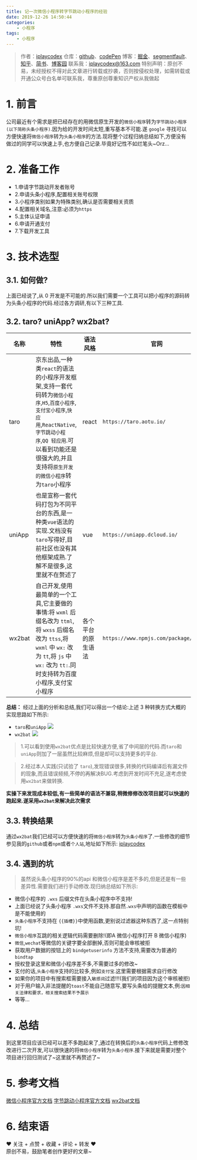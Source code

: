 ```yaml
---
title: 记一次微信小程序转字节跳动小程序的经验
date: 2019-12-26 14:50:44
categories:
    - 小程序
tags:
    - 小程序
---
```

> 作者：[iplaycodex](http://iplaycodex.com)
> 仓库：[github](https://github.com/iplaycodex)、[codePen](https://codepen.io/iplaycodex)
> 博客：[掘金](https://juejin.im/user/3597257774478359)、[segmentfault](https://segmentfault.com/u/iplaycodex)、[知乎](https://www.zhihu.com/people/CallMeAllenLliu)、[简书](https://www.jianshu.com/u/9cd27f169c7e)、[博客园](https://www.cnblogs.com/)
> 联系我：[iplaycodex@163.com](iplaycodex@163.com)
> 特别声明：原创不易，未经授权不得对此文章进行转载或抄袭，否则按侵权处理，如需转载或开通公众号白名单可联系我，尊重原创尊重知识产权从我做起

# 1. 前言
公司最近有个需求是把已经存在的用微信原生开发的`微信小程序`转为`字节跳动小程序(以下简称头条小程序)`.因为给的开发时间太短,重写基本不可能.遂 `google` 寻找可以方便快速将`微信小程序`转为`头条小程序`的方法.现将整个过程归纳总结如下,方便没有做过的同学可以快速上手,也方便自己记录.毕竟好记性不如烂笔头~Orz...

# 2. 准备工作
- 1.申请字节跳动开发者账号
- 2.申请头条小程序,配置相关账号权限
- 3.小程序类别如果为特殊类别,确认是否需要相关资质
- 4.配置相关域名,注意:必须为`https`
- 5.主体认证申请
- 6.申请开通支付
- 7.下载开发工具

# 3. 技术选型

## 3.1. 如何做?
<!--more-->
上面已经说了,从 0 开发是不可能的.所以我们需要一个工具可以把小程序的源码转为头条小程序的代码.经过各方调研,有以下三种工具.

## 3.2. taro? uniApp? wx2bat?
| 名称 |特性  |语法风格|官网  |
| --- | --- | --- |---|
|taro |京东出品,一种类`react`的语法的小程序开发框架,支持一套代码转为`微信小程序`,`H5`,`百度小程序`,`支付宝小程序`,`快应用`,`ReactNative`,`字节跳动小程序`,`QQ 轻应用`.可以看到功能还是很强大的,并且支持将`原生开发的微信小程序`转为`taro`小程序  |react| `https://taro.aotu.io/` |
|uniApp |也是宣称一套代码打包为不同平台的东西,是一种类`vue`语法的实现.文档没有`taro`写得好,目前社区也没有其他框架成熟.了解不是很多,这里就不在赘述了|vue|`https://uniapp.dcloud.io/`|
|wx2bat |自己开发,使用最简单的一个工具,它主要做的事情:将 `wxml` 后缀名改为 `ttml`,将 `wxss` 后缀名改为 `ttss`,将 `wxml` 中 `wx:` 改为 `tt`,将 `js` 中 `wx:` 改为 `tt:`.同时支持转为百度小程序,支付宝小程序| 各个平台的原生语法 |`https://www.npmjs.com/package/wx2bat`|

**总结：**
经过上面的分析和总结,我们可以得出一个结论:上述 3 种转换方式大概的实现思路如下所示:
- `taro`和`uniApp`
![](https://tva1.sinaimg.cn/large/006tNbRwgy1gaa4mzqk50j30lk0nedgi.jpg)
- `wx2bat`
![](https://tva1.sinaimg.cn/large/006tNbRwgy1gaa4neixvuj30pc0i63z1.jpg)

>1.可以看到使用`wx2bat`优点是比较快速方便,省了中间层的代码.而`taro`和`uniApp`则加了一层虽然比较麻烦,但是却可以支持更多的平台.

>2.经过本人实践(只试验了 `taro`),发现错误很多,转换的代码编译后有漏文件的现象,而且错误频频,不停的再解决BUG.考虑到开发时间不充足,遂考虑使用`wx2bat`来做转换.

**实操下来发现成本较低,有一些简单的语法不兼容,稍微修修改改项目就可以快速的跑起来.遂采用`wx2bat`来解决此次需求**

## 3.3. 转换结果
通过`wx2bat`我们已经可以方便快速的将`微信小程序`转为`头条小程序`了.一些修改的细节参见我的`github`或者`npm`或者`个人站`,地址如下所示:
[iplaycodex](http://iplaycodex.com)

## 3.4. 遇到的坑

>虽然说头条小程序的90%的api 和微信小程序是差不多的,但是还是有一些差异性.需要我们进行手动修改.现归纳总结如下所示:

- 微信小程序的 `.wxs` 后缀文件在头条小程序中不支持!
- 上面已经说了头条小程序 `.wxs`文件不支持.那自然`.wxs`中声明的函数在模板中是不能使用的
- `头条小程序`不支持在 `{{插槽}}`中使用函数,更别说过滤器这种东西了,这一点特别坑!
- `微信小程序`互跳的相关逻辑代码需要删除!(即A 微信小程序打开 B 微信小程序)
- `微信`,`wechat`等微信的关键字要全部删掉,否则可能会审核被拒
- 获取用户数据的按钮上的 `bindgetuserinfo` 方法不支持,需要改为普通的`bindtap`
- 授权登录这里和微信小程序差不多,不需要过多的修改~
- 支付的话,`头条小程序`支持的比较多,例如`支付宝`.这里需要根据需求自行修改
- 如果你的项目中有搜索框需要接入`敏感词`过滤!!!(我们的项目因为这个审核被拒)
- 对于用户输入非法提醒的`toast`不能自己随意写,要写头条给的提醒文本,例:`因相关法律和要求，相关搜索结果不予展示`
- 等等...

# 4. 总结

到这里项目应该已经可以差不多跑起来了,通过在转换后的`头条小程序`代码上修修改改进行二次开发,可以很快速的将`微信小程序`转为`头条小程序`.接下来就是需要对整个项目进行回归测试了~这里就不再赘述了~

# 5. 参考文档

[微信小程序官方文档](https://developers.weixin.qq.com/miniprogram/dev/framework/)
[字节跳动小程序官方文档](https://developer.toutiao.com/dev/cn/mini-app/introduction/about-mini-app/general-introduction)
[wx2bat文档](https://www.npmjs.com/package/wx2bat)

# 6. 结束语

❤️ 关注 + 点赞 + 收藏 + 评论 + 转发 ❤️ <br/>原创不易，鼓励笔者创作更好的文章~